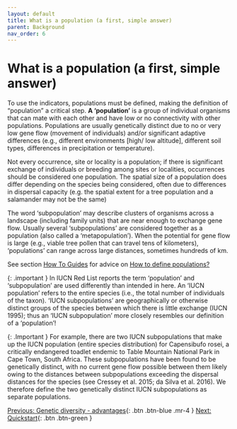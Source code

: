 ```yaml
---
layout: default
title: What is a population (a first, simple answer) 
parent: Background
nav_order: 6
---
```


# What is a population (a first, simple answer)

To use the indicators, populations must be defined, making the definition of “population” a critical step. **A ‘population’** is a group of individual organisms that can mate with each other and have low or no connectivity with other populations. Populations are usually genetically distinct due to no or very low gene flow (movement of individuals) and/or significant adaptive differences (e.g.,  different environments [high/ low altitude], different soil types, differences in precipitation or temperature). 

Not every occurrence, site or locality is a population; if there is significant exchange of individuals or breeding among sites or localities, occurrences should be considered one population.  The spatial size of a population does differ depending on the species being considered, often due to differences in dispersal capacity (e.g. the spatial extent for a tree population and a salamander may not be the same)

The word ‘subpopulation’ may describe clusters of organisms across a landscape (including family units) that are near enough to exchange gene flow. Usually several ‘subpopulations’ are considered together as a population (also called a ‘metapopulation’). When the potential for gene flow is large (e.g., viable tree pollen that can travel tens of kilometers), ‘populations’ can range across large distances, sometimes hundreds of km. 

See section [How To Guides](https://aliciamstt.github.io/guidelines-genetic-diversity-indicators/docs/3_Howto_guides_examples/Howto_guides_examples.html#how-to---guides) for advice on [How to define populations?](https://aliciamstt.github.io/guidelines-genetic-diversity-indicators/docs/3_Howto_guides_examples/Howto_define_populations.html#how-to-define-populations) 

{: .important }
In IUCN Red List reports the term ‘population’ and ‘subpopulation’ are used differently than intended in here. An ‘IUCN population’ refers to the entire species (i.e., the total number of individuals of the taxon). ‘IUCN subpopulations’ are geographically or otherwise distinct groups of the species between which there is little exchange (IUCN 1995);  thus an ‘IUCN subpopulation’  more closely resembles our definition of a ‘population’! 

{: .Important }
For example, there are two IUCN subpopulations that make up the IUCN population (entire species distribution) for Capensibufo rosei, a critically endangered toadlet endemic to Table Mountain National Park in Cape Town, South Africa. These subpopulations have been found to be genetically distinct, with no current gene flow possible between them likely owing to the distances between subpopulations exceeding the dispersal distances for the species (see Cressey et al. 2015; da Silva et al. 2016). We therefore define the two genetically distinct IUCN subpopulations as separate populations.



[Previous: Genetic diversity - advantages](https://aliciamstt.github.io/guidelines-genetic-diversity-indicators/docs/2_Theoretical_background/Gen_div_advantages.html#genetic-diversity---advantages){: .btn .btn-blue .mr-4 }
[Next: Quickstart](https://aliciamstt.github.io/guidelines-genetic-diversity-indicators/docs/3_Quickstart/Quickstart.html#quickstart-guide-to-genetic-indicators){: .btn .btn-green }
